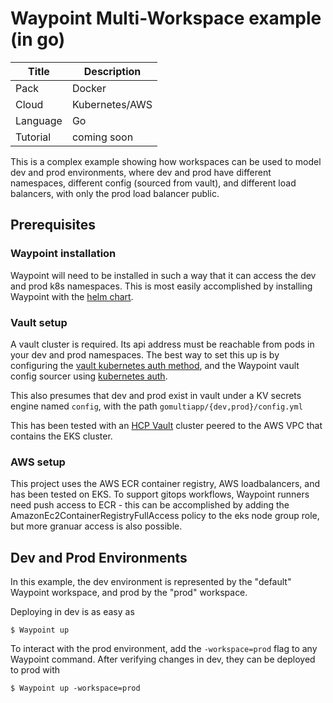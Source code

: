 # Waypoint Multi-Workspace example (in go)

| Title    | Description                                                                          |
| -------- | ------------------------------------------------------------------------------------ |
| Pack     | Docker                                                                               |
| Cloud    | Kubernetes/AWS                                                                       |
| Language | Go                                                                                   |
| Tutorial | coming soon                                                                          |

This is a complex example showing how workspaces can be used to model dev and prod environments, where dev and prod have different namespaces, different config (sourced from vault), and different load balancers, with only the prod load balancer public.


## Prerequisites

### Waypoint installation

Waypoint will need to be installed in such a way that it can access the dev and prod k8s namespaces. This is most easily accomplished by installing Waypoint with the [helm chart](https://www.Waypointproject.io/docs/kubernetes/helm-deploy).

### Vault setup

A vault cluster is required. Its api address must be reachable from pods in your dev and prod namespaces. The best way to set this up is by configuring the [vault kubernetes auth method](https://www.vaultproject.io/docs/auth/kubernetes), and the Waypoint vault config sourcer using [kubernetes auth](https://www.Waypointproject.io/plugins/vault#kubernetes_role).

This also presumes that dev and prod exist in vault under a KV secrets engine named `config`, with the path `gomultiapp/{dev,prod}/config.yml`

This has been tested with an [HCP Vault](https://cloud.hashicorp.com/#vault) cluster peered to the AWS VPC that contains the EKS cluster.

### AWS setup

This project uses the AWS ECR container registry, AWS loadbalancers, and has been tested on EKS. To support gitops workflows, Waypoint runners need push access to ECR - this can be accomplished by adding the AmazonEc2ContainerRegistryFullAccess policy to the eks node group role, but more granuar access is also possible.


## Dev and Prod Environments

In this example, the dev environment is represented by the "default" Waypoint workspace, and prod by the "prod" workspace.

Deploying in dev is as easy as 

```shell-session
$ Waypoint up
```

To interact with the prod environment, add the `-workspace=prod` flag to any Waypoint command. After verifying changes in dev,
they can be deployed to prod with

```shell-session
$ Waypoint up -workspace=prod
```

